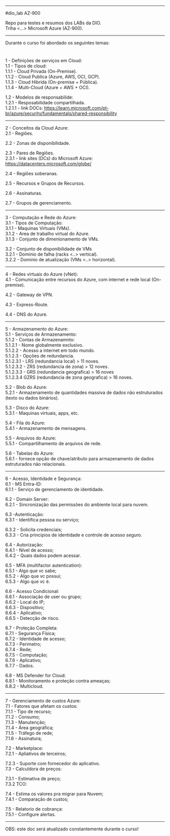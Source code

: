 ------------------------------------------------------------------------------------------------------------------
#dio_lab AZ-900

Repo para testes e resumos dos LABs da DIO.</br >
Triha <...> Microsoft Azure (AZ-900).

------------------------------------------------------------------------------------------------------------------

Durante o curso foi abordado os seguintes temas:
#
1 - Definições de serviços em Cloud:</br >
1.1 - Tipos de cloud:</br >
1.1.1 - Cloud Privada (On-Premise).</br >
1.1.2 - Cloud Publica (Azure, AWS, OCI, GCP).</br >
1.1.3 - Cloud Hibrida (On-premise + Pública).</br >
1.1.4 - Multi-Cloud (Azure + AWS + OCI).</br >

1.2 - Modelos de responsabilide:</br > 
1.2.1 - Resposabilidade compartilhada.</br >
1.2.1.1 - link DOCs: https://learn.microsoft.com/pt-br/azure/security/fundamentals/shared-responsibility</br >

------------------------------------------------------------------------------------------------------------------

2 - Conceitos da Cloud Azure:</br >
 2.1 - Regiões.</br >
 
 2.2 - Zonas de disponibilidade.</br >
 
 2.3 - Pares de Regiões.</br >
  2.3.1 - link sites (DCs) do Microsoft Azure: https://datacenters.microsoft.com/globe/</br >
  
 2.4 - Regiões soberanas.</br >
 
 2.5 - Recursos e Grupos de Recursos.</br >
 
 2.6 - Assinaturas.</br >
 
 2.7 - Grupos de gerenciamento.</br >

------------------------------------------------------------------------------------------------------------------

3 - Computação e Rede do Azure:</br >
 3.1 - Tipos de Computação:</br >
  3.1.1 - Maquinas Virtuais (VMs).</br >
  3.1.2 - Area de trabalho virtual do Azure.</br >
  3.1.3 - Conjunto de dimenionamento de VMs.</br >
  
  3.2 - Conjunto de disponibilidade de VMs</br >
   3.2.1 - Dominio de falha (racks <..> vertical).</br >
   3.2.2 - Dominio de atualização (VMs <..> horizontal).</br >

------------------------------------------------------------------------------------------------------------------

4 - Redes virtuais do Azure (vNet):</br >
 4.1 - Comunicação entre recursos do Azure, com internet e rede local (On-premise).</br >
 
 4.2 - Gateway de VPN.</br >
 
 4.3 - Express-Route.</br >
 
 4.4 - DNS do Azure.</br >

------------------------------------------------------------------------------------------------------------------

5 - Armazenamento do Azure:</br >
 5.1 - Serviços de Armazenamento:</br >
  5.1.2 - Contas de Armazenamnto:</br >
   5.1.2.1 - Nome globalmente exclusivo.</br >
   5.1.2.2 - Acesso a internet em todo mundo.</br >
   5.1.2.3 - Opções de redundancia.</br >
    5.1.2.3.1 - LRS (redundancia local) > 11 noves.</br >
    5.1.2.3.2 - ZRS (redundancia de zona) > 12 noves.</br >
    5.1.2.3.3 - GRS (redundancia geografica) > 16 noves</br >
    5.1.2.3.4 GZRS (redundancia de zona geografica) > 16 noves.</br > 
    
 5.2 - Blob do Azure:</br >
  5.2.1 - Armazenamento de quantidades massiva de dados não estruturados (texto ou dados binários).</br > 
  
 5.3 - Disco do Azure:</br >
  5.3.1 - Maquinas virtuais, apps, etc.</br >		
  
 5.4 - Fila do Azure:</br >
  5.4.1 - Armazenamento de mensagens.</br >
  
 5.5 - Arquivos do Azure:</br >
  5.5.1 - Compartilhamento de arquivos de rede.</br >
  
 5.6 - Tabelas do Azure:</br >
  5.6.1 - fornece opção de chave/atributo para armazenamento de dados estruturados não relacionais.</br >

------------------------------------------------------------------------------------------------------------------

6 - Acesso, Identidade e Segurança:</br> 
 6.1 - MS Entra-ID:</br>
  6.1.1 - Serviço de gerenciamento de identidade.</br>
  
 6.2 - Domain Server:</br>
  6.2.1 - Sincronização das permissões do ambiente local para nuvem.</br>
  
 6.3 -Autenticação:</br>
  6.3.1 - Identifica pessoa ou serviço;</br>
  
  6.3.2 - Solicita credenciais;</br>
  6.3.3 - Cria principios de identidade e controle de acesso seguro.</br>
  
 6.4 - Autorização:</br>
  6.4.1 - Nível de acesso;</br>
  6.4.2 - Quais dados podem acessar.</br>
  
 6.5 - MFA (multifactor autentication):</br>
  6.5.1 - Algo que vc sabe;</br>
  6.5.2 - Algo que vc possui;</br>
  6.5.3 - Algo que vc é.</br>
  
 6.6 - Acesso Condicional:</br>
  6.6.1 - Associação de user ou grupo;</br>
  6.6.2 - Local do IP;</br>
  6.6.3 - Dispositivo;</br>
  6.6.4 - Aplicativo;</br>
  6.6.5 - Detecção de risco.</br>
  
 6.7 - Proteção Completa:</br>
  6.7.1 - Segurança Física;</br>
  6.7.2 - Identidade de acesso;</br>
  6.7.3 - Perimetro;</br>
  6.7.4 - Rede;</br>
  6.7.5 - Computação;</br>
  6.7.6 - Aplicativo;</br>
  6.7.7 - Dados.</br>
  
 6.8 - MS Defender for Cloud:</br>
  6.8.1 - Monitoramento e proteção contra ameaças;</br>
  6.8.2 - Multicloud.</br>

------------------------------------------------------------------------------------------------------------------

7 - Gerenciamento de custos Azure:</br> 
7.1 - Fatores que afetam os custos:</br>
7.1.1 - Tipo de recurso;</br>
7.1.2 - Consumo;</br>
7.1.3 - Manutenção;</br>
7.1.4 - Área geográfica;</br>
7.1.5 - Tráfego de rede;</br>
7.1.6 - Assinatura;</br>
  
7.2 - Marketplace:</br>
7.2.1 - Apliativos de terceiros;</br>
  
7.2.3 - Suporte com fornecedor do aplicativo.</br>
7.3 - Calculdora de preços:</br>

7.3.1 - Estimativa de preço;</br>
7.3.2 TCO:</br>
  
7.4 - Estima os valores pra migrar para Nuvem;</br>
7.4.1 - Comparação de custos;</br>
  
7.5 - Relatorio de cobrança:</br>
7.5.1 - Configure alertas.</br>

------------------------------------------------------------------------------------------------------------------

OBS: este doc será atualizado constantemente durante o curso!</br >

#
